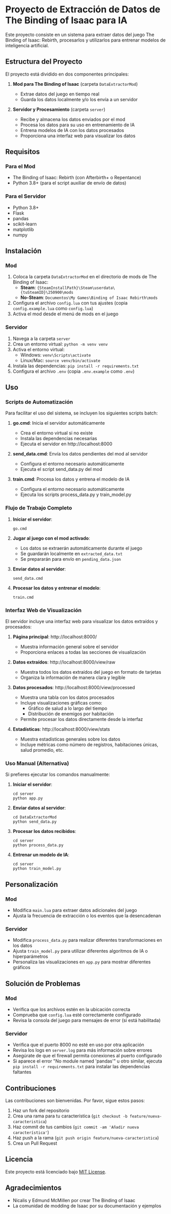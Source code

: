 # Proyecto de Extracción de Datos de The Binding of Isaac para IA

Este proyecto consiste en un sistema para extraer datos del juego The Binding of Isaac: Rebirth, procesarlos y utilizarlos para entrenar modelos de inteligencia artificial.

## Estructura del Proyecto

El proyecto está dividido en dos componentes principales:

1. **Mod para The Binding of Isaac** (carpeta `DataExtractorMod`)
   - Extrae datos del juego en tiempo real
   - Guarda los datos localmente y/o los envía a un servidor

2. **Servidor y Procesamiento** (carpeta `server`)
   - Recibe y almacena los datos enviados por el mod
   - Procesa los datos para su uso en entrenamiento de IA
   - Entrena modelos de IA con los datos procesados
   - Proporciona una interfaz web para visualizar los datos

## Requisitos

### Para el Mod
- The Binding of Isaac: Rebirth (con Afterbirth+ o Repentance)
- Python 3.8+ (para el script auxiliar de envío de datos)

### Para el Servidor
- Python 3.8+
- Flask
- pandas
- scikit-learn
- matplotlib
- numpy

## Instalación

### Mod
1. Coloca la carpeta `DataExtractorMod` en el directorio de mods de The Binding of Isaac:
   - **Steam**: `{SteamInstallPath}\Steam\userdata\{tuSteamID}\250900\mods`
   - **No-Steam**: `Documentos\My Games\Binding of Isaac Rebirth\mods`
2. Configura el archivo `config.lua` con tus ajustes (copia `config.example.lua` como `config.lua`)
3. Activa el mod desde el menú de mods en el juego

### Servidor
1. Navega a la carpeta `server`
2. Crea un entorno virtual: `python -m venv venv`
3. Activa el entorno virtual:
   - Windows: `venv\Scripts\activate`
   - Linux/Mac: `source venv/bin/activate`
4. Instala las dependencias: `pip install -r requirements.txt`
5. Configura el archivo `.env` (copia `.env.example` como `.env`)

## Uso

### Scripts de Automatización

Para facilitar el uso del sistema, se incluyen los siguientes scripts batch:

1. **go.cmd**: Inicia el servidor automáticamente
   - Crea el entorno virtual si no existe
   - Instala las dependencias necesarias
   - Ejecuta el servidor en http://localhost:8000

2. **send_data.cmd**: Envía los datos pendientes del mod al servidor
   - Configura el entorno necesario automáticamente
   - Ejecuta el script send_data.py del mod

3. **train.cmd**: Procesa los datos y entrena el modelo de IA
   - Configura el entorno necesario automáticamente
   - Ejecuta los scripts process_data.py y train_model.py

### Flujo de Trabajo Completo

1. **Iniciar el servidor**:
   ```
   go.cmd
   ```

2. **Jugar al juego con el mod activado**:
   - Los datos se extraerán automáticamente durante el juego
   - Se guardarán localmente en `extracted_data.txt`
   - Se prepararán para envío en `pending_data.json`

3. **Enviar datos al servidor**:
   ```
   send_data.cmd
   ```

4. **Procesar los datos y entrenar el modelo**:
   ```
   train.cmd
   ```

### Interfaz Web de Visualización

El servidor incluye una interfaz web para visualizar los datos extraídos y procesados:

1. **Página principal**: http://localhost:8000/
   - Muestra información general sobre el servidor
   - Proporciona enlaces a todas las secciones de visualización

2. **Datos extraídos**: http://localhost:8000/view/raw
   - Muestra todos los datos extraídos del juego en formato de tarjetas
   - Organiza la información de manera clara y legible

3. **Datos procesados**: http://localhost:8000/view/processed
   - Muestra una tabla con los datos procesados
   - Incluye visualizaciones gráficas como:
     - Gráfico de salud a lo largo del tiempo
     - Distribución de enemigos por habitación
   - Permite procesar los datos directamente desde la interfaz

4. **Estadísticas**: http://localhost:8000/view/stats
   - Muestra estadísticas generales sobre los datos
   - Incluye métricas como número de registros, habitaciones únicas, salud promedio, etc.

### Uso Manual (Alternativa)

Si prefieres ejecutar los comandos manualmente:

1. **Iniciar el servidor**:
   ```
   cd server
   python app.py
   ```

2. **Enviar datos al servidor**:
   ```
   cd DataExtractorMod
   python send_data.py
   ```

3. **Procesar los datos recibidos**:
   ```
   cd server
   python process_data.py
   ```

4. **Entrenar un modelo de IA**:
   ```
   cd server
   python train_model.py
   ```

## Personalización

### Mod
- Modifica `main.lua` para extraer datos adicionales del juego
- Ajusta la frecuencia de extracción o los eventos que la desencadenan

### Servidor
- Modifica `process_data.py` para realizar diferentes transformaciones en los datos
- Ajusta `train_model.py` para utilizar diferentes algoritmos de IA o hiperparámetros
- Personaliza las visualizaciones en `app.py` para mostrar diferentes gráficos

## Solución de Problemas

### Mod
- Verifica que los archivos estén en la ubicación correcta
- Comprueba que `config.lua` esté correctamente configurado
- Revisa la consola del juego para mensajes de error (si está habilitada)

### Servidor
- Verifica que el puerto 8000 no esté en uso por otra aplicación
- Revisa los logs en `server.log` para más información sobre errores
- Asegúrate de que el firewall permita conexiones al puerto configurado
- Si aparece el error "No module named 'pandas'" u otro similar, ejecuta `pip install -r requirements.txt` para instalar las dependencias faltantes

## Contribuciones

Las contribuciones son bienvenidas. Por favor, sigue estos pasos:
1. Haz un fork del repositorio
2. Crea una rama para tu característica (`git checkout -b feature/nueva-caracteristica`)
3. Haz commit de tus cambios (`git commit -am 'Añadir nueva característica'`)
4. Haz push a la rama (`git push origin feature/nueva-caracteristica`)
5. Crea un Pull Request

## Licencia

Este proyecto está licenciado bajo [MIT License](LICENSE).

## Agradecimientos

- Nicalis y Edmund McMillen por crear The Binding of Isaac
- La comunidad de modding de Isaac por su documentación y ejemplos 